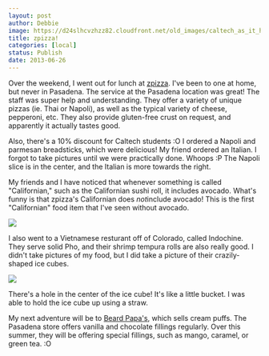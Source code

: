 ```yaml
---
layout: post
author: Debbie
image: https://d24slhcvzhzz82.cloudfront.net/old_images/caltech_as_it_happens/6a0105349b8251970b019103c652b3970c.jpg
title: zpizza! 
categories: [local]
status: Publish
date: 2013-06-26
---
```


Over the weekend, I went out for lunch at [zpizza](https://www.zpizza.com/organic-food-menu/healthy-pizza). I've been to one at home, but never in Pasadena. The service at the Pasadena location was great! The staff was super help and understanding. They offer a variety of unique pizzas (ie. Thai or Napoli), as well as the typical variety of cheese, pepperoni, etc. They also provide gluten-free crust on request, and apparently it actually tastes good.

Also, there's a 10% discount for Caltech students :O
I ordered a Napoli and parmesan breadsticks, which were delicious! My friend ordered an Italian. I forgot to take pictures until we were practically done. Whoops :P The Napoli slice is in the center, and the Italian is more towards the right.

My friends and I have noticed that whenever something is called "Californian," such as the Californian sushi roll, it includes avocado. What's funny is that zpizza's Californian does *not*include avocado! This is the first "Californian" food item that I've seen without avocado.


![](https://d24slhcvzhzz82.cloudfront.net/old_images/caltech_as_it_happens/6a0105349b8251970b01901dd0b1f6970b.jpg)

I also went to a Vietnamese resturant off of Colorado, called Indochine. They serve solid Pho, and their shrimp tempura rolls are also really good. I didn't take pictures of my food, but I did take a picture of their crazily-shaped ice cubes.


![](https://d24slhcvzhzz82.cloudfront.net/old_images/caltech_as_it_happens/6a0105349b8251970b019103c7072a970c.jpg)

There's a hole in the center of the ice cube! It's like a little bucket. I was able to hold the ice cube up using a straw.

My next adventure will be to [Beard Papa's](https://muginohointl.com/), which sells cream puffs. The Pasadena store offers vanilla and chocolate fillings regularly. Over this summer, they will be offering special fillings, such as mango, caramel, or green tea. :O
